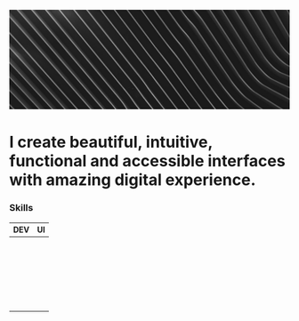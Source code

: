 ![home image](home.jpg 'Home')

# I create beautiful, intuitive, functional and accessible interfaces with amazing digital experience.

### Skills

<table class='table'>
<thead>
<tr>
<th>DEV</th>
<th>UI</th>
</tr>
</thead>
<tbody>
<tr>
<td><img src="https://img.shields.io/badge/HTML5-18181B?style=for-the-badge&amp;logo=html5&amp;logoColor=white" alt=""></td>
<td><img src="https://img.shields.io/badge/Figma-18181B?style=for-the-badge&amp;logo=figma&amp;logoColor=white" alt=""></td>
</tr>
<tr>
<td><img src="https://img.shields.io/badge/CSS-18181B?&amp;style=for-the-badge&amp;logo=css3&amp;logoColor=white" alt=""></td>
<td><img src="https://img.shields.io/badge/Miro-18181B?style=for-the-badge&amp;logo=Miro&amp;logoColor=white" alt=""></td>
</tr>
<tr>
<td><img src="https://img.shields.io/badge/JavaScript-18181B?style=for-the-badge&amp;logo=javascript&amp;logoColor=white" alt=""></td>
<td><img src="https://img.shields.io/badge/adobe%20illustrator-18181B.svg?style=for-the-badge&logo=adobe%20illustrator&logoColor=white" alt=""></td>
</tr>
<tr>
<td><img src="https://img.shields.io/badge/Tailwind_CSS-18181B?style=for-the-badge&amp;logo=tailwind-css&amp;logoColor=white" alt=""></td>
<td><img src="https://img.shields.io/badge/adobe%20photoshop-18181B.svg?style=for-the-badge&logo=adobe%20photoshop&logoColor=white" alt=""></td>
</tr>
<tr>
<td><img src="https://img.shields.io/badge/Bootstrap-18181B?style=for-the-badge&amp;logo=bootstrap&amp;logoColor=white" alt=""></td>
<td></td>
</tr>
<tr>
<td><img src="https://img.shields.io/badge/React-18181B?style=for-the-badge&amp;logo=react&amp;logoColor=white" alt=""></td>
<td></td>
</tr>
</tbody>
</table>
